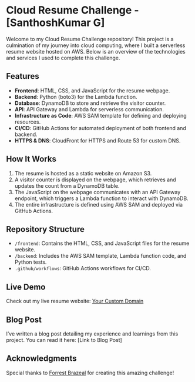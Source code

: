 # Cloud Resume Challenge - [SanthoshKumar G]

Welcome to my Cloud Resume Challenge repository! This project is a culmination of my journey into cloud computing, where I built a serverless resume website hosted on AWS. Below is an overview of the technologies and services I used to complete this challenge.

## Features

- **Frontend**: HTML, CSS, and JavaScript for the resume webpage.
- **Backend**: Python (boto3) for the Lambda function.
- **Database**: DynamoDB to store and retrieve the visitor counter.
- **API**: API Gateway and Lambda for serverless communication.
- **Infrastructure as Code**: AWS SAM template for defining and deploying resources.
- **CI/CD**: GitHub Actions for automated deployment of both frontend and backend.
- **HTTPS & DNS**: CloudFront for HTTPS and Route 53 for custom DNS.

## How It Works

1. The resume is hosted as a static website on Amazon S3.
2. A visitor counter is displayed on the webpage, which retrieves and updates the count from a DynamoDB table.
3. The JavaScript on the webpage communicates with an API Gateway endpoint, which triggers a Lambda function to interact with DynamoDB.
4. The entire infrastructure is defined using AWS SAM and deployed via GitHub Actions.

## Repository Structure

- `/frontend`: Contains the HTML, CSS, and JavaScript files for the resume website.
- `/backend`: Includes the AWS SAM template, Lambda function code, and Python tests.
- `.github/workflows`: GitHub Actions workflows for CI/CD.

## Live Demo

Check out my live resume website: [Your Custom Domain](<https://your-custom-domain.com>)

## Blog Post

I’ve written a blog post detailing my experience and learnings from this project. You can read it here: [Link to Blog Post]

## Acknowledgments

Special thanks to [Forrest Brazeal](<https://cloudresumechallenge.dev/>) for creating this amazing challenge!

